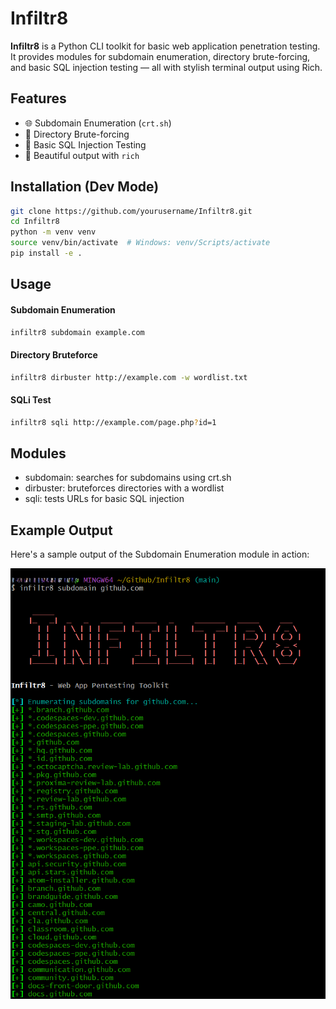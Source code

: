 # Infiltr8
**Infiltr8** is a Python CLI toolkit for basic web application penetration testing. It provides modules for subdomain enumeration, directory brute-forcing, and basic SQL injection testing — all with stylish terminal output using Rich.

## Features
- 🌐 Subdomain Enumeration (`crt.sh`)
- 📂 Directory Brute-forcing
- 💉 Basic SQL Injection Testing
- 🎨 Beautiful output with `rich`

## Installation (Dev Mode)
```bash
git clone https://github.com/yourusername/Infiltr8.git
cd Infiltr8
python -m venv venv
source venv/bin/activate  # Windows: venv/Scripts/activate
pip install -e .
```

## Usage

#### Subdomain Enumeration
```bash
infiltr8 subdomain example.com
```

#### Directory Bruteforce
```bash
infiltr8 dirbuster http://example.com -w wordlist.txt
```

#### SQLi Test
```bash
infiltr8 sqli http://example.com/page.php?id=1
```

## Modules
- subdomain: searches for subdomains using crt.sh
- dirbuster: bruteforces directories with a wordlist
- sqli:      tests URLs for basic SQL injection

## Example Output
Here's a sample output of the Subdomain Enumeration module in action:

![Subdomain Enumeration Example](examples/infiltr8_subdomain.png)